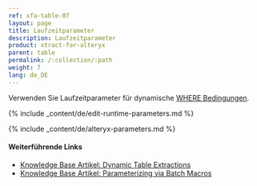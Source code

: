 ```yaml
---
ref: xfa-table-07
layout: page
title: Laufzeitparameter
description: Laufzeitparameter
product: xtract-for-alteryx
parent: table
permalink: /:collection/:path
weight: 7
lang: de_DE
---
```


Verwenden Sie Laufzeitparameter für dynamische [WHERE Bedingungen](./where-bedingung).

{% include _content/de/edit-runtime-parameters.md %}

{% include _content/de/alteryx-parameters.md %}

#### Weiterführende Links
- [Knowledge Base Artikel: Dynamic Table Extractions](https://kb.theobald-software.com/xtract-for-alteryx/dynamic-table-extractions)
- [Knowledge Base Artikel: Parameterizing via Batch Macros](https://kb.theobald-software.com/xtract-for-alteryx/parameterizing)